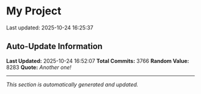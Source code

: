 # My Project


Last updated: 2025-10-24 16:25:37





























































































































































































































































































































































































































































































































































































































































































































































































































































































































































































































































































































































































































































































































































































































































































































































































































































































































































































































































































































































































































































































































































































































































































































































































































































































































































































































































































































































































































































































































































































































































































































































































































































































































































































































































































































































































































































































































































































































































































































































































































































































































































































































































































































## Auto-Update Information

**Last Updated:** 2025-10-24 16:52:07
**Total Commits:** 3766
**Random Value:** 8283
**Quote:** _Another one!_

---
_This section is automatically generated and updated._